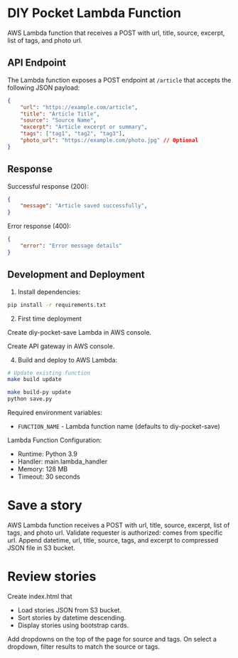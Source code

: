 # DIY Pocket Lambda Function

AWS Lambda function that receives a POST with url, title, source, excerpt, list of tags, and photo url.

## API Endpoint

The Lambda function exposes a POST endpoint at `/article` that accepts the following JSON payload:

```json
{
    "url": "https://example.com/article",
    "title": "Article Title",
    "source": "Source Name",
    "excerpt": "Article excerpt or summary",
    "tags": ["tag1", "tag2", "tag3"],
    "photo_url": "https://example.com/photo.jpg" // Optional
}
```

## Response

Successful response (200):
```json
{
    "message": "Article saved successfully",
}
```

Error response (400):
```json
{
    "error": "Error message details"
}
```

## Development and Deployment

1. Install dependencies:
```bash
pip install -r requirements.txt
```

2. First time deployment

Create diy-pocket-save Lambda in AWS console.



Create API gateway in AWS console.

4. Build and deploy to AWS Lambda:
```bash
# Update existing function
make build update
```

```bash
make build-py update
python save.py
```

Required environment variables:
- `FUNCTION_NAME` - Lambda function name (defaults to diy-pocket-save)

Lambda Function Configuration:
- Runtime: Python 3.9
- Handler: main.lambda_handler
- Memory: 128 MB
- Timeout: 30 seconds

# Save a story

AWS Lambda function receives a POST with url, title, source, excerpt, list of tags, and photo url.
Validate requester is authorized: comes from specific url.
Append datetime, url, title, source, tags, and excerpt to compressed JSON file in S3 bucket.

# Review stories
Create index.html that
  - Load stories JSON from S3 bucket.
  - Sort stories by datetime descending.
  - Display stories using bootstrap cards.

Add dropdowns on the top of the page for source and tags.
On select a dropdown, filter results to match the source or tags.